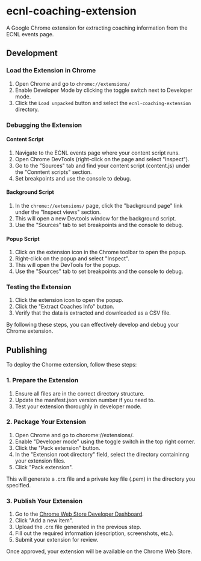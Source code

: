 # ecnl-coaching-extension

A Google Chrome extension for extracting coaching information from the ECNL events page.

## Development

### Load the Extension in Chrome

1. Open Chrome and go to `chrome://extensions/`
2. Enable Developer Mode by clicking the toggle switch next to Developer mode.
3. Click the `Load unpacked` button and select the `ecnl-coaching-extension` directory.

### Debugging the Extension

#### Content Script

1. Navigate to the ECNL events page where your content script runs.
2. Open Chrome DevTools (right-click on the page and select "Inspect").
3. Go to the "Sources" tab and find your content script (content.js) under the "Conntent scripts" section.
4. Set breakpoints and use the console to debug.

#### Background Script

1. In the `chrome://extensions/` page, click the "background page" link under the "Inspect views" section.
2. This will open a new Devtools window for the background script.
3. Use the "Sources" tab to set breakpoints and the console to debug.

#### Popup Script

1. Click on the extension icon in the Chrome toolbar to open the popup.
2. Right-click on the popup and select "Inspect".
3. This will open the DevTools for the popup.
4. Use the "Sources" tab to set breakpoints and the console to debug.

### Testing the Extension

1. Click the extension icon to open the popup.
2. Click the "Extract Coaches Info" button.
3. Verify that the data is extracted and downloaded as a CSV file.

By following these steps, you can effectively develop and debug your Chrome extension.

## Publishing

To deploy the Chorme extension, follow these steps:

### 1. Prepare the Extension

1. Ensure all files are in the correct directory structure.
2. Update the manifest.json version number if you need to.
3. Test your extension thoroughly in developer mode.

### 2. Package Your Extension

1. Open Chrome and go to chorome://extensions/.
2. Enable "Developer mode" using the toggle switch in the top right corner.
3. Click the "Pack extension" button.
4. In the "Extension root directory" field, select the directory containinng your extension files.
5. Click "Pack extension".

This will generate a .crx file and a private key file (.pem) in the directory you specified.

### 3. Publish Your Extension

1. Go to the [Chrome Web Store Developer Dashboard](https://chrome.google.com/webstore/devconsole).
2. Click "Add a new item".
3. Upload the .crx file generated in the previous step.
4. Fill out the required information (description, screenshots, etc.).
5. Submit your extension for review.

Once approved, your extension will be available on the Chrome Web Store.
